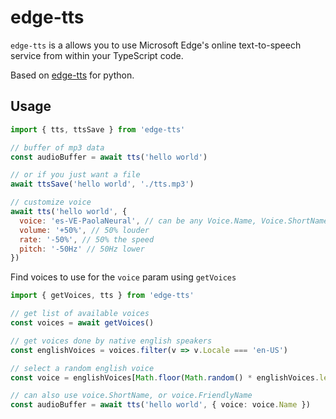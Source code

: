 # edge-tts
`edge-tts` is a allows you to use Microsoft Edge's online text-to-speech service from within your TypeScript code.

Based on [edge-tts](https://github.com/rany2/edge-tts/) for python.

## Usage
```js
import { tts, ttsSave } from 'edge-tts'

// buffer of mp3 data
const audioBuffer = await tts('hello world')

// or if you just want a file
await ttsSave('hello world', './tts.mp3')

// customize voice
await tts('hello world', {
  voice: 'es-VE-PaolaNeural', // can be any Voice.Name, Voice.ShortName, or VoiceFriendlyName
  volume: '+50%', // 50% louder
  rate: '-50%', // 50% the speed
  pitch: '-50Hz' // 50Hz lower
})
```

Find voices to use for the `voice` param using `getVoices`
```ts
import { getVoices, tts } from 'edge-tts'

// get list of available voices
const voices = await getVoices()

// get voices done by native english speakers
const englishVoices = voices.filter(v => v.Locale === 'en-US')

// select a random english voice
const voice = englishVoices[Math.floor(Math.random() * englishVoices.length)]

// can also use voice.ShortName, or voice.FriendlyName
const audioBuffer = await tts('hello world', { voice: voice.Name })
```
